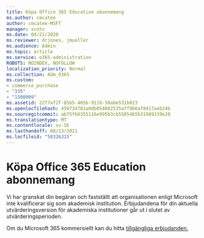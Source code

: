 ```yaml
---
title: Köpa Office 365 Education abonnemang
ms.author: cmcatee
author: cmcatee-MSFT
manager: scotv
ms.date: 04/21/2020
ms.reviewer: drjones, jmueller
ms.audience: Admin
ms.topic: article
ms.service: o365-administration
ROBOTS: NOINDEX, NOFOLLOW
localization_priority: Normal
ms.collection: Adm_O365
ms.custom:
- commerce_purchase
- "335"
- "1500009"
ms.assetid: 22f7af2f-85b5-405b-9116-50abe531b023
ms.openlocfilehash: 450734781a0db054082535aff9b6af8417aeb24b
ms.sourcegitcommit: ab75f66355116e995b3cb5505465b31989339e28
ms.translationtype: MT
ms.contentlocale: sv-SE
ms.lasthandoff: 08/13/2021
ms.locfileid: "58326315"
---
```

# <a name="how-to-purchase-office-365-education-plans"></a>Köpa Office 365 Education abonnemang

Vi har granskat din begäran och fastställt att organisationen enligt Microsoft inte kvalificerar sig som akademisk institution. Erbjudandena för din aktuella utvärderingsversion för akademiska institutioner går ut i slutet av utvärderingsperioden.
  
Om du Microsoft 365 kommersiellt kan du hitta [tillgängliga erbjudanden.](https://go.microsoft.com/fwlink/p/?linkid=868433)  